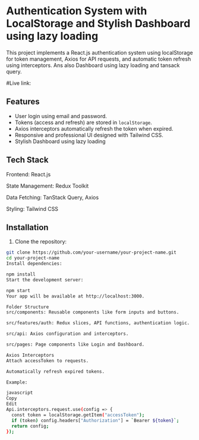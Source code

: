 # Authentication System with LocalStorage and Stylish Dashboard using lazy loading

This project implements a React.js authentication system using localStorage for token management, Axios for API requests, and automatic token refresh using interceptors.
Ans also Dashboard using lazy loading and tansack query.


#Live link: 


## Features

- User login using email and password.
- Tokens (access and refresh) are stored in `localStorage`.
- Axios interceptors automatically refresh the token when expired.
- Responsive and professional UI designed with Tailwind CSS.
- Stylish Dashboard using lazy loading

## Tech Stack

Frontend: React.js

State Management: Redux Toolkit

Data Fetching: TanStack Query, Axios

Styling: Tailwind CSS

## Installation

1. Clone the repository:

```bash
git clone https://github.com/your-username/your-project-name.git
cd your-project-name
Install dependencies:

npm install
Start the development server:

npm start
Your app will be available at http://localhost:3000.

Folder Structure
src/components: Reusable components like form inputs and buttons.

src/features/auth: Redux slices, API functions, authentication logic.

src/api: Axios configuration and interceptors.

src/pages: Page components like Login and Dashboard.

Axios Interceptors
Attach accessToken to requests.

Automatically refresh expired tokens.

Example:

javascript
Copy
Edit
Api.interceptors.request.use(config => {
  const token = localStorage.getItem("accessToken");
  if (token) config.headers["Authorization"] = `Bearer ${token}`;
  return config;
});

